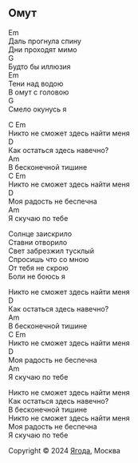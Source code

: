 ## Омут

Em  
Даль прогнула спину  
Дни проходят мимо  
G  
Будто бы иллюзия  
Em  
Тени над водою  
В омут с головою  
G  
Смело окунусь я  

C                                     Em  
Никто не сможет здесь найти меня  
     D  
Как остаться здесь навечно?  
      Am  
В бесконечной тишине  
C                                      Em  
Никто не сможет здесь найти меня  
     D  
Моя радость не беспечна  
     Am  
Я скучаю по тебе  

Солнце заискрило  
Ставни отворило  
Свет забрезжил тусклый  
Спросишь что со мною  
От тебя не скрою  
Боли не боюсь я  

Никто не сможет здесь найти меня  
     D  
Как остаться здесь навечно?  
      Am  
В бесконечной тишине  
C                                      Em  
Никто не сможет здесь найти меня  
     D  
Моя радость не беспечна  
     Am  
Я скучаю по тебе  

Никто не сможет здесь найти меня  
Как остаться здесь навечно?  
В бесконечной тишине  
Никто не сможет здесь найти меня  
Моя радость не беспечна  
Я скучаю по тебе  

Copyright © 2024 [Ягода](https://yagoda.band/), Москва
